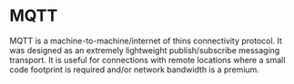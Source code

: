 # MQTT

MQTT is a machine-to-machine/internet of thins connectivity protocol. 
It was designed as an extremely lightweight publish/subscribe messaging
transport. It is useful for connections with remote locations where
a small code footprint is required and/or network bandwidth is a premium.
